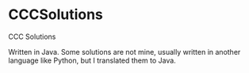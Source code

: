 # CCCSolutions
CCC Solutions

Written in Java. Some solutions are not mine, usually written in another language like Python, but I translated them to Java.

